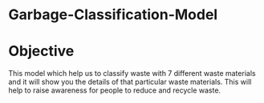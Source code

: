# Garbage-Classification-Model

# Objective 
This model which help us to classify waste with 7 different waste materials and it will show you the details of that particular waste materials. This will help to raise awareness for people to reduce and recycle waste.
